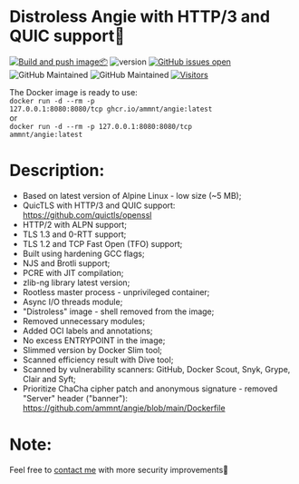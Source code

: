 # Distroless Angie with HTTP/3 and QUIC support🚀

[![Build and push image📦](https://github.com/ammnt/angie/actions/workflows/build.yml/badge.svg)](https://github.com/ammnt/angie/actions/workflows/build.yml)
![version](https://img.shields.io/badge/version-1.7.0-blue)
[![GitHub issues open](https://img.shields.io/github/issues/ammnt/angie.svg)](https://github.com/ammnt/angie/issues)
![GitHub Maintained](https://img.shields.io/badge/open%20source-yes-orange)
![GitHub Maintained](https://img.shields.io/badge/maintained-yes-yellow)
[![Visitors](https://hits.seeyoufarm.com/api/count/incr/badge.svg?url=https%3A%2F%2Fgithub.com%2Fammnt%2Fangie&count_bg=%2379C83D&title_bg=%23555555&icon=&icon_color=%23E7E7E7&title=visitors&edge_flat=false)](https://hits.seeyoufarm.com)

The Docker image is ready to use:<br>
<code>docker run -d --rm -p 127.0.0.1:8080:8080/tcp ghcr.io/ammnt/angie:latest</code><br>
or<br>
<code>docker run -d --rm -p 127.0.0.1:8080:8080/tcp ammnt/angie:latest</code>

# Description:

- Based on latest version of Alpine Linux - low size (~5 MB);
- QuicTLS with HTTP/3 and QUIC support:<br>
https://github.com/quictls/openssl
- HTTP/2 with ALPN support;
- TLS 1.3 and 0-RTT support;
- TLS 1.2 and TCP Fast Open (TFO) support;
- Built using hardening GCC flags;
- NJS and Brotli support;
- PCRE with JIT compilation;
- zlib-ng library latest version;
- Rootless master process - unprivileged container;
- Async I/O threads module;
- "Distroless" image - shell removed from the image;
- Removed unnecessary modules;
- Added OCI labels and annotations;
- No excess ENTRYPOINT in the image;
- Slimmed version by Docker Slim tool;
- Scanned efficiency result with Dive tool;
- Scanned by vulnerability scanners: GitHub, Docker Scout, Snyk, Grype, Clair and Syft;
- Prioritize ChaCha cipher patch and anonymous signature - removed "Server" header ("banner"):<br>
https://github.com/ammnt/angie/blob/main/Dockerfile

# Note:

Feel free to <a href="https://github.com/ammnt/angie/issues/new">contact me</a> with more security improvements🙋
